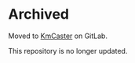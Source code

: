 # Archived

Moved to [KmCaster](https://gitlab.com/DaveJarvis/KmCaster) on GitLab.

This repository is no longer updated.
